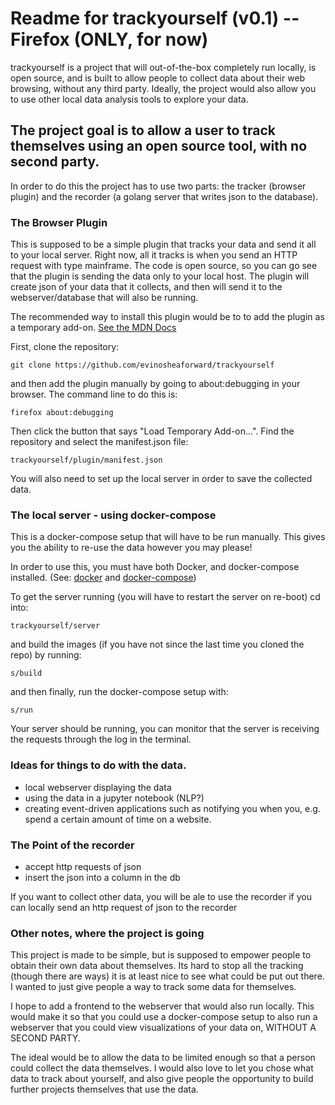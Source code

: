 # Readme for trackyourself (v0.1) -- Firefox (ONLY, for now)

trackyourself is a project that will out-of-the-box completely run locally, is open source, and is built to allow people to collect data about their web browsing, without any third party. Ideally, the project would also allow you to use other local data analysis tools to explore your data.

## The project goal is to allow a user to track themselves using an open source tool, with no second party.

In order to do this the project has to use two parts: the tracker (browser plugin) and the recorder (a golang server that writes json to the database).

### The Browser Plugin

This is supposed to be a simple plugin that tracks your data and send it all to your local server. Right now, all it tracks is when you send an HTTP request with type mainframe. The code is open source, so you can go see that the plugin is sending the data only to your local host. The plugin will create json of your data that it collects, and then will send it to the webserver/database that will also be running.

The recommended way to install this plugin would be to to add the plugin as a temporary add-on. [See the MDN Docs](https://support.mozilla.org/en-US/kb/unable-install-add-ons-extensions-or-themes?redirectlocale=en-US&redirectslug=Unable+to+install+add-ons#w_you-are-asked-to-download-the-add-on-rather-than-installing-it)

First, clone the repository:

```
git clone https://github.com/evinosheaforward/trackyourself
```

and then add the plugin manually by going to about:debugging in your browser. The command line to do this is:

```
firefox about:debugging
```

Then click the button that says "Load Temporary Add-on...". Find the repository and select the manifest.json file:

```
trackyourself/plugin/manifest.json
```

You will also need to set up the local server in order to save the collected data.

### The local server - using docker-compose

This is a docker-compose setup that will have to be run manually. This gives you the ability to re-use the data however you may please!

In order to use this, you must have both Docker, and docker-compose installed. (See:
	[docker](https://docs.docker.com/install/linux/docker-ce/ubuntu/) and [docker-compose](	https://docs.docker.com/compose/install/))

To get the server running (you will have to restart the server on re-boot) cd into:

```
trackyourself/server
```

and build the images (if you have not since the last time you cloned the repo) by running:

```
s/build
```

and then finally, run the docker-compose setup with:

```
s/run
```

Your server should be running, you can monitor that the server is receiving the requests through the log in the terminal.

### Ideas for things to do with the data.  
- local webserver displaying the data
- using the data in a jupyter notebook (NLP?)
- creating event-driven applications such as notifying you when you, e.g. spend a certain amount of time on a website.

### The Point of the recorder
- accept http requests of json
- insert the json into a column in the db

If you want to collect other data, you will be ale to use the recorder if you can locally send an http request of json to the recorder

### Other notes, where the project is going

This project is made to be simple, but is supposed to empower people to obtain their own data about themselves. Its hard to stop all the tracking (though there are ways) it is at least nice to see what could be put out there. I wanted to just give people a way to track some data for themselves.

I hope to add a frontend to the webserver that would also run locally. This would make it so that you could use a docker-compose setup to also run a webserver that you could view visualizations of your data on, WITHOUT A SECOND PARTY.

The ideal would be to allow the data to be limited enough so that a person could collect the data themselves. I would also love to let you chose what data to track about yourself, and also give people the opportunity to build further projects themselves that use the data.
